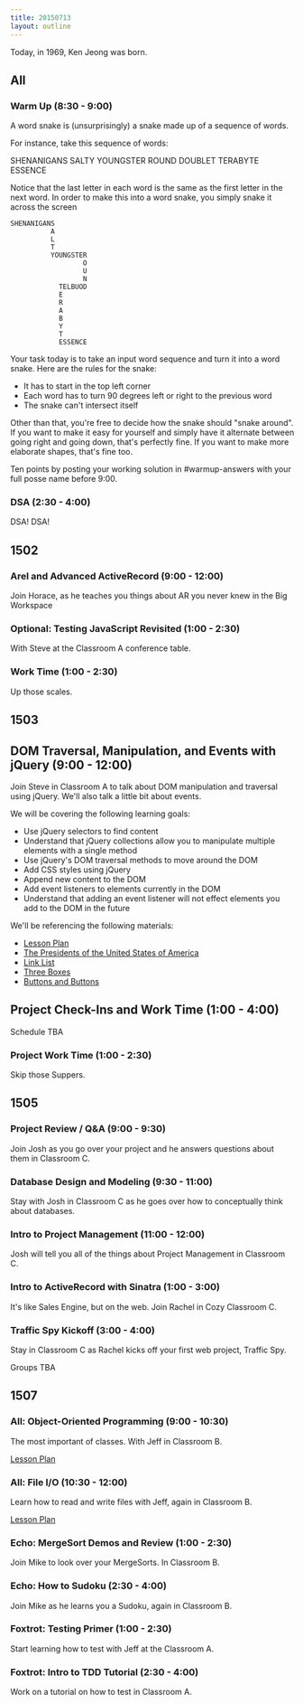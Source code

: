 ```yaml
---
title: 20150713
layout: outline
---
```


Today, in 1969, Ken Jeong was born.

## All

### Warm Up (8:30 - 9:00)

A word snake is (unsurprisingly) a snake made up of a sequence of words.

For instance, take this sequence of words:

SHENANIGANS SALTY YOUNGSTER ROUND DOUBLET TERABYTE ESSENCE

Notice that the last letter in each word is the same as the first letter in the next word. In order to make this into a word snake, you simply snake it across the screen

```
SHENANIGANS
          A
          L
          T
          YOUNGSTER
                  O
                  U
                  N
            TELBUOD
            E
            R
            A
            B
            Y
            T
            ESSENCE
```

Your task today is to take an input word sequence and turn it into a word snake. Here are the rules for the snake:

* It has to start in the top left corner
* Each word has to turn 90 degrees left or right to the previous word
* The snake can't intersect itself

Other than that, you're free to decide how the snake should "snake around". If you want to make it easy for yourself and simply have it alternate between going right and going down, that's perfectly fine. If you want to make more elaborate shapes, that's fine too.

Ten points by posting your working solution in #warmup-answers with your full posse name before 9:00.

### DSA (2:30 - 4:00)

DSA! DSA!


## 1502

### Arel and Advanced ActiveRecord (9:00 - 12:00)

Join Horace, as he teaches you things about AR you never knew in the Big Workspace

### Optional: Testing JavaScript Revisited (1:00 - 2:30)

With Steve at the Classroom A conference table.

### Work Time (1:00 - 2:30)

Up those scales.


## 1503

## DOM Traversal, Manipulation, and Events with jQuery (9:00 - 12:00)

Join Steve in Classroom A to talk about DOM manipulation and traversal using jQuery. We'll also talk a little bit about events.

We will be covering the following learning goals:

* Use jQuery selectors to find content
* Understand that jQuery collections allow you to manipulate multiple elements with a single method
* Use jQuery's DOM traversal methods to move around the DOM
* Add CSS styles using jQuery
* Append new content to the DOM
* Add event listeners to elements currently in the DOM
* Understand that adding an event listener will not effect elements you add to the DOM in the future

We'll be referencing the following materials:

* [Lesson Plan](https://github.com/turingschool/lesson_plans/blob/master/ruby_04-apis_and_scalability/jquery_dom_traversal_and_manipulation.md)
* [The Presidents of the United States of America](http://output.jsbin.com/rejuya)
* [Link List](http://jsbin.com/basolo/)
* [Three Boxes](http://jsbin.com/hamelu/21/edit?html,css,js,output)
* [Buttons and Buttons](http://jsbin.com/ceyaxe)

## Project Check-Ins and Work Time (1:00 - 4:00)

Schedule TBA

### Project Work Time (1:00 - 2:30)

Skip those Suppers.


## 1505

### Project Review / Q&A (9:00 - 9:30)

Join Josh as you go over your project and he answers questions about them in Classroom C.

### Database Design and Modeling (9:30 - 11:00)

Stay with Josh in Classroom C as he goes over how to conceptually think about databases.

### Intro to Project Management (11:00 - 12:00)

Josh will tell you all of the things about Project Management in Classroom C.

### Intro to ActiveRecord with Sinatra (1:00 - 3:00)

It's like Sales Engine, but on the web. Join Rachel in Cozy Classroom C.

### Traffic Spy Kickoff (3:00 - 4:00)

Stay in Classroom C as Rachel kicks off your first web project, Traffic Spy.

Groups TBA

## 1507

### All: Object-Oriented Programming (9:00 - 10:30)

The most important of classes.  With Jeff in Classroom B.

[Lesson Plan](https://github.com/turingschool/lesson_plans/blob/master/ruby_01-object_oriented_programming_with_ruby/object_oriented_programming.markdown)

### All: File I/O (10:30 - 12:00)

Learn how to read and write files with Jeff, again in Classroom B.

[Lesson Plan](https://github.com/turingschool/lesson_plans/blob/master/ruby_01-object_oriented_programming_with_ruby/file_io_and_csvs.markdown)

### Echo: MergeSort Demos and Review (1:00 - 2:30)

Join Mike to look over your MergeSorts. In Classroom B.

### Echo: How to Sudoku (2:30 - 4:00)

Join Mike as he learns you a Sudoku, again in Classroom B.

### Foxtrot: Testing Primer (1:00 - 2:30)

Start learning how to test with Jeff at the Classroom A.

### Foxtrot: Intro to TDD Tutorial (2:30 - 4:00)

Work on a tutorial on how to test in Classroom A.
